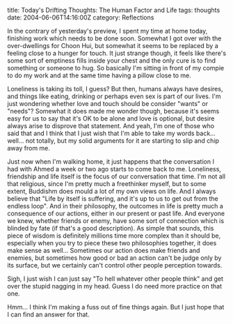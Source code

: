 title: Today's Drifting Thoughts: The Human Factor and Life
tags: thoughts
date: 2004-06-06T14:16:00Z
category: Reflections

In the contrary of yesterday's preview, I spent my time at home today, finishing work which needs to be done soon. Somewhat I got over with the over-dwellings for Choon Hui, but somewhat it seems to be replaced by a feeling close to a hunger for touch. It just strange though, it feels like there's some sort of emptiness fills inside your chest and the only cure is to find something or someone to hug. So basically I'm sitting in front of my compie to do my work and at the same time having a pillow close to me.

Loneliness is taking its toll, I guess? But then, humans always have desires, and things like eating, drinking or perhaps even sex is part of our lives. I'm just wondering whether love and touch should be consider "wants" or "needs"? Somewhat it does made me wonder though, because it's seems easy for us to say that it's OK to be alone and love is optional, but desire always arise to disprove that statement. And yeah, I'm one of those who said that and I think that I just wish that I'm able to take my words back… well… not totally, but my solid arguments for it are starting to slip and chip away from me.

Just now when I'm walking home, it just happens that the conversation I had with Ahmed a week or two ago starts to come back to me. Loneliness, friendship and life itself is the focus of our conversation that time. I'm not all that religious, since I'm pretty much a freethinker myself, but to some extent, Buddishm does mould a lot of my own views on life. And I always believe that "Life by itself is suffering, and it's up to us to get out from the endless loop". And in their philosophy, the outcomes in life is pretty much a consequence of our actions, either in our present or past life. And everyone we knew, whether friends or enemy, have some sort of connection which is blinded by fate (if that's a good description). As simple that sounds, this piece of wisdom is definitely millions time more complex than it should be, especially when you try to piece these two philosophies together, it does make sense as well… Sometimes our action does make friends and enemies, but sometimes how good or bad an action can't be judge only by its surface, but we certainly can't control other people perception towards.

Sigh, I just wish I can just say "To hell whatever other people think" and get over the stupid nagging in my head. Guess I do need more practice on that one.

Hmm… I think I'm making a fuss out of fine things again. But I just hope that I can find an answer for that.
